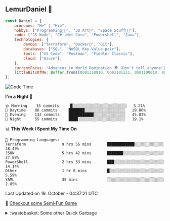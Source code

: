 
## LemurDaniel 👾

```javascript
const Daniel = {
    pronouns: "He" | "Him",
    hobbys: ["Programming🧑‍💻", "3D Art🎨", "Space Stuff🧑‍🚀"],
    code: ["JS Node", "C# .Net Core", "Powershell", "Java"],
    technologies: {
        devOps: ["Terraform", "Docker🐳", "Git"],
        databases: ["SQL", "NoSQL Key-Value-pair"],
        tools: ["VS Code", "Postman", "Fiddler Classic"],
        cloud: ["Azure"],
    },
    currentFocus: "Advances in World Domination 🌍 (Don't tell anyone!)",
    littleBitsOfMe: Buffer.from([0b01110010, 0b01101111, 0b01100010, 0b01101111, 0b01110100])
};
```

<!--START_SECTION:waka-->
![Code Time](http://img.shields.io/badge/Code%20Time-488%20hrs%2044%20mins-blue)

**I'm a Night 🦉** 

```text
🌞 Morning    15 commits     █░░░░░░░░░░░░░░░░░░░░░░░░   5.21% 
🌆 Daytime    86 commits     ███████░░░░░░░░░░░░░░░░░░   29.86% 
🌃 Evening    132 commits    ███████████░░░░░░░░░░░░░░   45.83% 
🌙 Night      55 commits     ████░░░░░░░░░░░░░░░░░░░░░   19.1%

```


📊 **This Week I Spent My Time On** 

```text
💬 Programming Languages: 
Terraform                9 hrs 56 mins       ████████████░░░░░░░░░░░░░   48.49% 
JSON                     5 hrs 42 mins       ███████░░░░░░░░░░░░░░░░░░   27.88% 
PowerShell               2 hrs 53 mins       ███░░░░░░░░░░░░░░░░░░░░░░   14.14% 
Other                    1 hr 8 mins         █░░░░░░░░░░░░░░░░░░░░░░░░   5.59% 
YAML                     35 mins             ░░░░░░░░░░░░░░░░░░░░░░░░░   2.85%

```


 Last Updated on 19. October - 04:37:21 UTC
<!--END_SECTION:waka-->

👾 [Checkout some Semi-Fun Game](https://lemurdaniel.github.io/DEMO__react-github-pages-test/)

<details>
  <summary>:wastebasket: Some other Quick Garbage</summary>
  
  - 🎆 [Fireworks](https://editor.p5js.org/DanielL/full/3Q-JY7VGG)
  - 📐 [Sin/Cos Visualisation](https://editor.p5js.org/DanielL/full/Z4zcGhwxK)
  - 🎉 [Seek and Evade](https://editor.p5js.org/DanielL/full/EBHVYNqTJ)
  - 💥 [Recursive Explosions](https://editor.p5js.org/DanielL/full/enkxbZWm1)
  - 🚀 [Primitive Arrival with PID](https://editor.p5js.org/DanielL/full/3Q_k9lUO8)
  - 👾 [Vector Thrust](https://editor.p5js.org/DanielL/full/z8Mqzazzs)
  - 🌀 [Weird Spirals](https://editor.p5js.org/DanielL/full/VqfTl5l-k)
  - 🎨 [old badish attempt at HSL-Picker (not working properly)](https://editor.p5js.org/DanielL/full/GUeuo8r6d)

</details>
